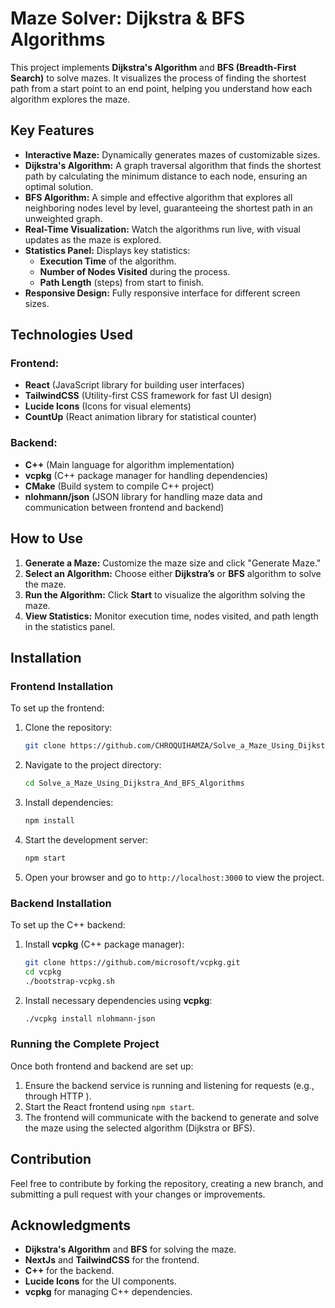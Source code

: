 # Maze Solver: Dijkstra & BFS Algorithms

This project implements **Dijkstra's Algorithm** and **BFS (Breadth-First Search)** to solve mazes. It visualizes the process of finding the shortest path from a start point to an end point, helping you understand how each algorithm explores the maze.

## Key Features
- **Interactive Maze:** Dynamically generates mazes of customizable sizes.
- **Dijkstra's Algorithm:** A graph traversal algorithm that finds the shortest path by calculating the minimum distance to each node, ensuring an optimal solution.
- **BFS Algorithm:** A simple and effective algorithm that explores all neighboring nodes level by level, guaranteeing the shortest path in an unweighted graph.
- **Real-Time Visualization:** Watch the algorithms run live, with visual updates as the maze is explored.
- **Statistics Panel:** Displays key statistics:
  - **Execution Time** of the algorithm.
  - **Number of Nodes Visited** during the process.
  - **Path Length** (steps) from start to finish.
- **Responsive Design:** Fully responsive interface for different screen sizes.

## Technologies Used

### Frontend:
- **React** (JavaScript library for building user interfaces)
- **TailwindCSS** (Utility-first CSS framework for fast UI design)
- **Lucide Icons** (Icons for visual elements)
- **CountUp** (React animation library for statistical counter)

### Backend:
- **C++** (Main language for algorithm implementation)
- **vcpkg** (C++ package manager for handling dependencies)
- **CMake** (Build system to compile C++ project)
- **nlohmann/json** (JSON library for handling maze data and communication between frontend and backend)

## How to Use

1. **Generate a Maze:** Customize the maze size and click "Generate Maze."
2. **Select an Algorithm:** Choose either **Dijkstra’s** or **BFS** algorithm to solve the maze.
3. **Run the Algorithm:** Click **Start** to visualize the algorithm solving the maze.
4. **View Statistics:** Monitor execution time, nodes visited, and path length in the statistics panel.

## Installation

### Frontend Installation

To set up the frontend:

1. Clone the repository:
    ```bash
    git clone https://github.com/CHROQUIHAMZA/Solve_a_Maze_Using_Dijkstra_And_BFS_Algorithms
    ```

2. Navigate to the project directory:
    ```bash
    cd Solve_a_Maze_Using_Dijkstra_And_BFS_Algorithms
    ```

3. Install dependencies:
    ```bash
    npm install
    ```

4. Start the development server:
    ```bash
    npm start
    ```

5. Open your browser and go to `http://localhost:3000` to view the project.

### Backend Installation

To set up the C++ backend:

1. Install **vcpkg** (C++ package manager):
    ```bash
    git clone https://github.com/microsoft/vcpkg.git
    cd vcpkg
    ./bootstrap-vcpkg.sh
    ```

2. Install necessary dependencies using **vcpkg**:
    ```bash
    ./vcpkg install nlohmann-json
    ```



### Running the Complete Project

Once both frontend and backend are set up:

1. Ensure the backend service is running and listening for requests (e.g., through HTTP ).
2. Start the React frontend using `npm start`.
3. The frontend will communicate with the backend to generate and solve the maze using the selected algorithm (Dijkstra or BFS).

## Contribution

Feel free to contribute by forking the repository, creating a new branch, and submitting a pull request with your changes or improvements.


## Acknowledgments

- **Dijkstra's Algorithm** and **BFS** for solving the maze.
- **NextJs** and **TailwindCSS** for the frontend.
-  **C++** for the backend.
- **Lucide Icons** for the UI components.
- **vcpkg** for managing C++ dependencies.

